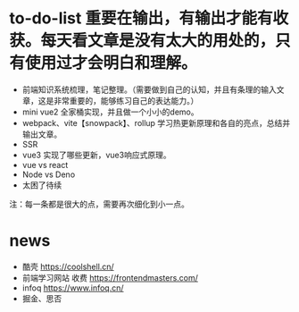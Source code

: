 # to-do-list 重要在输出，有输出才能有收获。每天看文章是没有太大的用处的，只有使用过才会明白和理解。


* 前端知识系统梳理，笔记整理。（需要做到自己的认知，并且有条理的输入文章，这是非常重要的，能够练习自己的表达能力。）
* mini vue2 全家桶实现，并且做一个小小的demo。
* webpack、vite【snowpack】、rollup 学习热更新原理和各自的亮点，总结并输出文章。
* SSR
* vue3 实现了哪些更新，vue3响应式原理。
* vue vs react 
* Node vs Deno
* 太困了待续

 注：每一条都是很大的点，需要再次细化到小一点。

 # news
 * 酷壳 https://coolshell.cn/
 * 前端学习网站 收费 https://frontendmasters.com/  
 * infoq https://www.infoq.cn/
 * 掘金、思否
